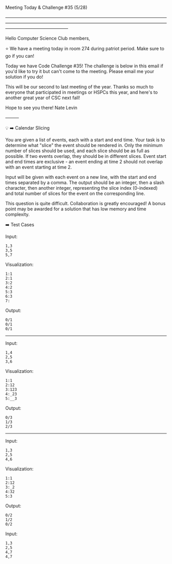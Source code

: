 Meeting Today & Challenge #35 (5/28)

——————————————————————————————————————————————————————————————————————————————————————

Hello Computer Science Club members,

⭐️ We have a meeting today in room 274 during patriot period.
Make sure to go if you can!

Today we have Code Challenge #35! The challenge is below in this email if you'd like to try it but can't come to the meeting. Please email me your solution if you do!

This will be our second to last meeting of the year. Thanks so much to everyone that participated in meetings or HSPCs this year, and here's to another great year of CSC next fall!

Hope to see you there!
Nate Levin

———

💡 ➡️ Calendar Slicing

You are given a list of events, each with a start and end time. Your task is to determine what "slice" the event should be rendered in. Only the minimum number of slices should be used, and each slice should be as full as possible. If two events overlap, they should be in different slices. Event start and end times are exclusive - an event ending at time 2 should not overlap with an event starting at time 2.

Input will be given with each event on a new line, with the start and end times separated by a comma. The output should be an integer, then a slash character, then another integer, representing the slice index (0-indexed) and total number of slices for the event on the corresponding line.

This question is quite difficult. Collaboration is greatly encouraged! A bonus point may be awarded for a solution that has low memory and time complexity.

➡️ Test Cases

Input:

```
1,3
3,5
5,7
```

Visualization:

```
1:1
2:1
3:2
4:2
5:3
6:3
7:
```

Output:

```
0/1
0/1
0/1
```

---

Input:

```
1,4
2,5
3,6
```

Visualization:

```
1:1
2:12
3:123
4:_23
5:__3
```

Output:

```
0/3
1/3
2/3
```

---

Input:

```
1,3
2,5
4,6
```

Visualization:

```
1:1
2:12
3:_2
4:32
5:3
```

Output:

```
0/2
1/2
0/2
```

Input:

```
1,3
2,5
4,7
4,7
```
